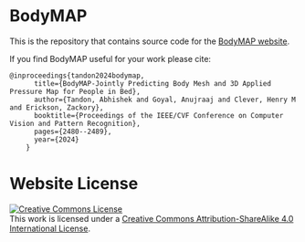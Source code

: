# BodyMAP

This is the repository that contains source code for the [BodyMAP website](https://bodymap3d.github.io/).

If you find BodyMAP useful for your work please cite:
```
@inproceedings{tandon2024bodymap,
      title={BodyMAP-Jointly Predicting Body Mesh and 3D Applied Pressure Map for People in Bed},
      author={Tandon, Abhishek and Goyal, Anujraaj and Clever, Henry M and Erickson, Zackory},
      booktitle={Proceedings of the IEEE/CVF Conference on Computer Vision and Pattern Recognition},
      pages={2480--2489},
      year={2024}
    }
```

# Website License
<a rel="license" href="http://creativecommons.org/licenses/by-sa/4.0/"><img alt="Creative Commons License" style="border-width:0" src="https://i.creativecommons.org/l/by-sa/4.0/88x31.png" /></a><br />This work is licensed under a <a rel="license" href="http://creativecommons.org/licenses/by-sa/4.0/">Creative Commons Attribution-ShareAlike 4.0 International License</a>.
